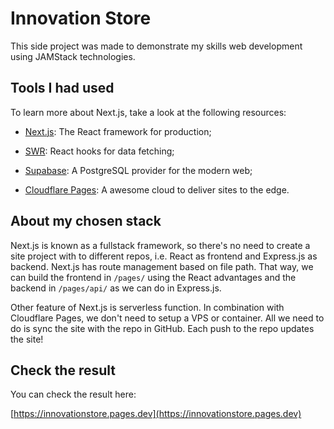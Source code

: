 # Innovation Store

This side project was made to demonstrate my skills web development using JAMStack technologies.

## Tools I had used

To learn more about Next.js, take a look at the following resources:

- [Next.js](https://nextjs.org/): The React framework for production;

- [SWR](https://swr.vercel.app/): React hooks for data fetching;

- [Supabase](https://supabase.io): A PostgreSQL provider for the modern web;

- [Cloudflare Pages](https://pages.cloudflare.com/): A awesome cloud to deliver sites to the edge.

## About my chosen stack 

Next.js is known as a fullstack framework, so there's no need to create a site project with to different repos, i.e. React as frontend and Express.js as backend. Next.js has route management based on file path. That way, we can build the frontend in `/pages/` using the React advantages and the backend in `/pages/api/` as we can do in Express.js.

Other feature of Next.js is serverless function. In combination with Cloudflare Pages, we don't need to setup a VPS or container. All we need to do is sync the site with the repo in GitHub. Each push to the repo updates the site!

## Check the result

You can check the result here:

[https://innovationstore.pages.dev](https://innovationstore.pages.dev)

